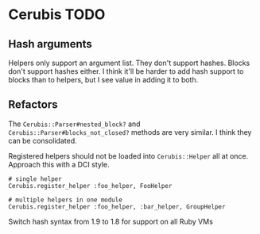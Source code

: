 # Cerubis TODO

## Hash arguments

Helpers only support an argument list. They don't support hashes.
Blocks don't support hashes either. I think it'll be harder to add hash
support to blocks than to helpers, but I see value in adding it to both.

## Refactors

The `Cerubis::Parser#nested_block?` and `Cerubis::Parser#blocks_not_closed?`
methods are very similar. I think they can be consolidated.

Registered helpers should not be loaded into `Cerubis::Helper` all at
once. Approach this with a DCI style.

    # single helper
    Cerubis.register_helper :foo_helper, FooHelper

    # multiple helpers in one module
    Cerubis.register_helper :foo_helper, :bar_helper, GroupHelper

Switch hash syntax from 1.9 to 1.8 for support on all Ruby VMs
